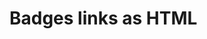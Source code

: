 
# Badges links as HTML

<img src="https://img.shields.io/badge/Python-white?logo=Python" style="height: 15px; width: auto;">
<img src="https://img.shields.io/badge/pandas-white?logo=pandas&logoColor=150458" style="height: 15px; width: auto;">
<img src="https://img.shields.io/badge/NumPy-white?logo=numpy&logoColor=013243" style="height: 15px; width: auto;">
<img src="https://img.shields.io/badge/GeoPandas-white?logo=GeoPandas" style="height: 15px; width: auto;">
<img src="https://img.shields.io/badge/TensorFlow-white?logo=TensorFlow" style="height: 15px; width: auto;">
<img src="https://img.shields.io/badge/PyTorch-white?logo=PyTorch" style="height: 15px; width: auto;">
<img src="https://img.shields.io/badge/HuggingFace-white?logo=huggingface" style="height: 15px; width: auto;">
<img src="https://img.shields.io/badge/Plotly-white?logo=plotly&logoColor=636efa" style="height: 15px; width: auto;">
<img src="https://img.shields.io/badge/Scikit_learn-white?logo=scikitlearn&logoColor=F7931E" style="height: 15px; width: auto;">
<img src="https://img.shields.io/badge/Anaconda-white?logo=anaconda&logoColor=44A833" style="height: 15px; width: auto;">
<img src="https://img.shields.io/badge/R-white?logo=r&logoColor=276DC3" style="height: 15px; width: auto;">
